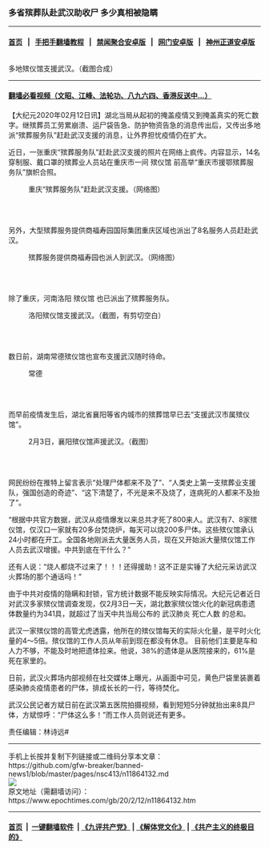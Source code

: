 ### 多省殡葬队赴武汉助收尸 多少真相被隐瞒
------------------------

#### [首页](https://github.com/gfw-breaker/banned-news1/blob/master/README.md) &nbsp;&nbsp;|&nbsp;&nbsp; [手把手翻墙教程](https://github.com/gfw-breaker/guides/wiki) &nbsp;&nbsp;|&nbsp;&nbsp; [禁闻聚合安卓版](https://github.com/gfw-breaker/bn-android) &nbsp;&nbsp;|&nbsp;&nbsp; [网门安卓版](https://github.com/oGate2/oGate) &nbsp;&nbsp;|&nbsp;&nbsp; [神州正道安卓版](https://github.com/SzzdOgate/update) 



<div><img alt="" class="aligncenter wp-post-image" src="https://i.epochtimes.com/assets/uploads/2020/02/44-600x400.jpg"/>
<div class="red16 caption">
 <p>
  多地殡仪馆支援武汉。（截图合成）
 </p>
</div>
</div><hr/>

#### [翻墙必看视频（文昭、江峰、法轮功、八九六四、香港反送中...）](http://167.172.214.107/home.html)

<div><p>
 【大纪元2020年02月12日讯】湖北当局从起初的掩盖疫情又到掩盖真实的死亡数字。继殡葬员工劳累崩溃、运尸袋告急、防护物资告急的消息传出后，又传出多地派“殡葬服务队”赶赴武汉支援的消息，让外界担忧疫情仍在扩大。
</p>
<p>
 近日，一张重庆“殡葬服务队”赶赴武汉支援的照片在网络上疯传。内容显示，14名穿制服、戴口罩的殡葬业人员站在重庆市一间
 <ok href="https://www.epochtimes.com/gb/tag/%E6%AE%A1%E4%BB%AA%E9%A6%86.html">
  殡仪馆
 </ok>
 前高举“重庆市援鄂殡葬服务队”旗帜合照。
</p>
<figure class="wp-caption aligncenter" id="attachment_11864146" style="width: 401px">
 <ok href="http://i.epochtimes.com/assets/uploads/2020/02/802fccc4ly1gbtob99hilj20m80go0vp.jpg">
  <img alt="" class="wp-image-11864146" src="http://i.epochtimes.com/assets/uploads/2020/02/802fccc4ly1gbtob99hilj20m80go0vp-600x413.jpg"/>
 </ok>
 <br/><figcaption class="wp-caption-text">
  重庆“殡葬服务队”赶赴武汉支援。（网络图）
 </figcaption><br/>
</figure><br/>
<p>
 另外，大型殡葬服务提供商福寿园国际集团重庆区域也派出了8名服务人员赶赴武汉。
</p>
<figure class="wp-caption aligncenter" id="attachment_11864149" style="width: 401px">
 <ok href="http://i.epochtimes.com/assets/uploads/2020/02/802fccc4ly1gbtob9jpqcj20m80gota2.jpg">
  <img alt="" class="wp-image-11864149" src="http://i.epochtimes.com/assets/uploads/2020/02/802fccc4ly1gbtob9jpqcj20m80gota2.jpg"/>
 </ok>
 <br/><figcaption class="wp-caption-text">
  殡葬服务提供商福寿园也派人到武汉。（网络图）
 </figcaption><br/>
</figure><br/>
<p>
 除了重庆，河南洛阳
 <ok href="https://www.epochtimes.com/gb/tag/%E6%AE%A1%E4%BB%AA%E9%A6%86.html">
  殡仪馆
 </ok>
 也已派出了殡葬服务队。
</p>
<figure class="wp-caption aligncenter" id="attachment_11864150" style="width: 400px">
 <ok href="http://i.epochtimes.com/assets/uploads/2020/02/luoyang.jpg">
  <img alt="" class="wp-image-11864150" src="http://i.epochtimes.com/assets/uploads/2020/02/luoyang-600x457.jpg"/>
 </ok>
 <br/><figcaption class="wp-caption-text">
  洛阳殡仪馆支援武汉。（截图，有剪切空白）
 </figcaption><br/>
</figure><br/>
<p>
 数日前，湖南常德殡仪馆也宣布支援武汉随时待命。
</p>
<figure class="wp-caption aligncenter" id="attachment_11864148" style="width: 254px">
 <ok href="http://i.epochtimes.com/assets/uploads/2020/02/EQOSSHgUUAEMe8L.jpeg">
  <img alt="" class="wp-image-11864148" src="http://i.epochtimes.com/assets/uploads/2020/02/EQOSSHgUUAEMe8L-600x1090.jpeg"/>
 </ok>
 <br/><figcaption class="wp-caption-text">
  常德
 </figcaption><br/>
</figure><br/>
<p>
 而早前疫情发生后，湖北省襄阳等省内城市的殡葬馆早已去“支援武汉市属殡仪馆”。
</p>
<figure class="wp-caption aligncenter" id="attachment_11864147" style="width: 410px">
 <ok href="http://i.epochtimes.com/assets/uploads/2020/02/xiangyang.jpeg">
  <img alt="" class="wp-image-11864147" src="http://i.epochtimes.com/assets/uploads/2020/02/xiangyang-600x502.jpeg"/>
 </ok>
 <br/><figcaption class="wp-caption-text">
  2月3日，襄阳殡仪馆声援武汉。（截图）
 </figcaption><br/>
</figure><br/>
<p>
 网民纷纷在推特上留言表示“处理尸体都来不及了”、“人类史上第一支殡葬业支援队，强国创造的奇迹”、“这下清楚了，不光是来不及烧了，连病死的人都来不及抬了”。
</p>
<p>
 “根据中共官方数据，武汉从疫情爆发以来总共才死了800来人。武汉有7、8家殡仪馆，仅汉口一家就有20多台焚烧炉，每天可以烧200多尸体。这些殡仪馆承认24小时都在开工。全国各地刚派去大量医务人员，现在又开始派大量殡仪馆工作人员去武汉增援。中共到底在干什么？”
 <span class="Apple-converted-space">
 </span>
</p>
<p>
 还有人说：“烧人都烧不过来了！！！还得援助！这不正是实锤了大纪元采访武汉火葬场的那个通话吗！”
</p>
<p>
 由于中共对疫情的隐瞒和封锁，官方统计数据不能反映实际情况。大纪元记者近日对武汉多家殡仪馆调查发现，仅2月3日一天，湖北数家殡仪馆火化的新冠病患遗体数量约为341具，就超过了当天中共当局公布的
 <ok href="https://www.epochtimes.com/gb/tag/%E6%AD%A6%E6%B1%89%E8%82%BA%E7%82%8E.html">
  武汉肺炎
 </ok>
 <ok href="https://www.epochtimes.com/gb/tag/%E6%AD%BB%E4%BA%A1%E4%BA%BA%E6%95%B0.html">
  死亡人数
 </ok>
 的总和。
</p>
<p>
</p>
<p>
 武汉一家殡仪馆的高管尤虎透露，他所在的殡仪馆每天的实际火化量，是平时火化量的4～5倍。殡仪馆的工作人员从年前到现在都没有休息。 目前他们主要是车和人力不够，不能及时地把遗体拉来。他说，38%的遗体是从医院接来的，61%是死在家里的。
</p>
<p>
 日前，武汉火葬场内部视频在社交媒体上曝光，从画面中可见，黄色尸袋里装裹着感染肺炎疫情患者的尸体，排成长长的一行，等待焚化。
</p>
<p>
</p>
<p>
 武汉公民记者方斌日前在武汉第五医院拍摄视频，看到短短5分钟就抬出来8具尸体，方斌惊呼：“尸体这么多！”而工作人员则说还有更多。
</p>
<p>
</p>
<p>
</p>
<p>
 责任编辑：林诗远#
</p>
</div>
<hr/>
手机上长按并复制下列链接或二维码分享本文章：<br/>
https://github.com/gfw-breaker/banned-news1/blob/master/pages/nsc413/n11864132.md <br/>
<a href='https://github.com/gfw-breaker/banned-news1/blob/master/pages/nsc413/n11864132.md'><img src='https://github.com/gfw-breaker/banned-news1/blob/master/pages/nsc413/n11864132.md.png'/></a> <br/>
原文地址（需翻墙访问）：https://www.epochtimes.com/gb/20/2/12/n11864132.htm


------------------------
#### [首页](https://github.com/gfw-breaker/banned-news1/blob/master/README.md) &nbsp;|&nbsp; [一键翻墙软件](https://github.com/gfw-breaker/nogfw/blob/master/README.md) &nbsp;| [《九评共产党》](https://github.com/gfw-breaker/9ping.md/blob/master/README.md#九评之一评共产党是什么) | [《解体党文化》](https://github.com/gfw-breaker/jtdwh.md/blob/master/README.md) | [《共产主义的终极目的》](https://github.com/gfw-breaker/gczydzjmd.md/blob/master/README.md)


<img src='http://gfw-breaker.win/banned-news/pages/nsc413/n11864132.md' width='0px' height='0px'/>